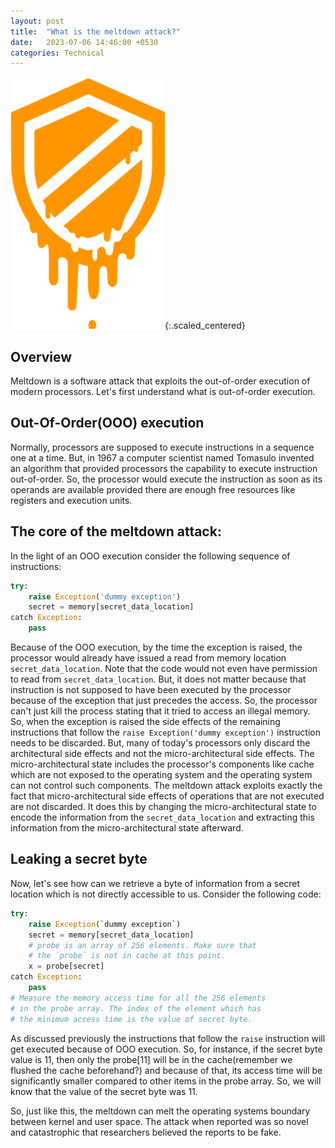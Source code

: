 ```yaml
---
layout: post
title:  "What is the meltdown attack?"
date:   2023-07-06 14:46:00 +0530
categories: Technical
---
```


<style>
img.scaled_centered {
    display: block;
    margin-left: auto;
    margin-right: auto;
    height: auto;
    width: auto;
    max-width: 300px;
    max-height: 300px;
}
</style>

![Meltdown logo](/pictures/meltdown/meltdown_logo.png){:.scaled_centered}

## Overview

Meltdown is a software attack that exploits the out-of-order execution of modern processors. Let's first understand what is out-of-order execution.

## Out-Of-Order(OOO) execution
Normally, processors are supposed to execute instructions in a sequence one at a time. But, in 1967 a computer scientist named Tomasulo invented an algorithm that provided processors the capability to execute instruction out-of-order. So, the processor would execute the instruction as soon as its operands are available provided there are enough free resources like registers and execution units.

## The core of the meltdown attack:
In the light of an OOO execution consider the following sequence of instructions:
```python
try:
    raise Exception('dummy exception')
    secret = memory[secret_data_location]
catch Exception:
    pass
```
Because of the OOO execution, by the time the exception is raised, the processor would already have issued a read from memory location `secret_data_location`. Note that the code would not even have permission to read from `secret_data_location`. But, it does not matter because that instruction is not supposed to have been executed by the processor because of the exception that just precedes the access. So, the processor can't just kill the process stating that it tried to access an illegal memory. So, when the exception is raised the side effects of the remaining instructions that follow the `raise Exception('dummy exception')` instruction needs to be discarded. But, many of today's processors only discard the architectural side effects and not the micro-architectural side effects. The micro-architectural state includes the processor's components like cache which are not exposed to the operating system and the operating system can not control such components. The meltdown attack exploits exactly the fact that micro-architectural side effects of operations that are not executed are not discarded. It does this by changing the micro-architectural state to encode the information from the `secret_data_location` and extracting this information from the micro-architectural state afterward.

## Leaking a secret byte
Now, let's see how can we retrieve a byte of information from a secret location which is not directly accessible to us. Consider the following code:
```python
try:
    raise Exception(`dummy exception`)
    secret = memory[secret_data_location]
    # probe is an array of 256 elements. Make sure that
    # the `probe` is not in cache at this point.
    x = probe[secret]
catch Exception:
    pass
# Measure the memory access time for all the 256 elements
# in the probe array. The index of the element which has
# the minimum access time is the value of secret byte.
```
As discussed previously the instructions that follow the `raise` instruction will get executed because of OOO execution. So, for instance, if the secret byte value is 11, then only the probe[11] will be in the cache(remember we flushed the cache beforehand?) and because of that, its access time will be significantly smaller compared to other items in the probe array. So, we will know that the value of the secret byte was 11.

So, just like this, the meltdown can melt the operating systems boundary between kernel and user space. The attack when reported was so novel and catastrophic that researchers believed the reports to be fake.